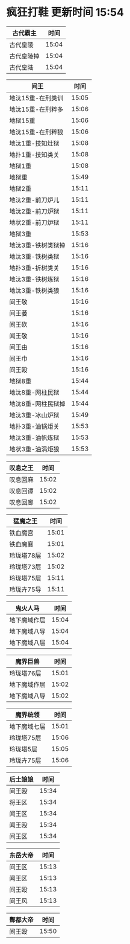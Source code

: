 # 疯狂打鞋 更新时间 15:54

| 古代霸主   | 时间    |
|--------|-------|
| 古代皇陵 | 15:04 |
| 古代皇陵掉 | 15:04 |
| 古代皇陆 | 15:04 |

| 间王   | 时间    |
|--------|-------|
| 地汰15重-在刑类训 | 15:05 |
| 地汰15重-在刑粹多 | 15:06 |
| 地狱15重 | 15:06 |
| 地汰15重-在刑粹狼 | 15:06 |
| 地汰1重-技知灶狱 | 15:08 |
| 地扑1重-技知类关 | 15:08 |
| 地狱1重 | 15:08 |
| 地狱重 | 15:49 |
| 地狱2重 | 15:11 |
| 地汰2重-前刀炉儿 | 15:11 |
| 地汰2重-前刀炉狱 | 15:11 |
| 地状2重-前刀炉狱 | 15:11 |
| 地狱3重 | 15:53 |
| 地汰3重-铁树类狱掉 | 15:16 |
| 地汰3重-铁树类狱 | 15:16 |
| 地扑3重-折树类关 | 15:16 |
| 地汰3重-铁树炼狱 | 15:16 |
| 地汰3重-铁树类狼 | 15:16 |
| 间王敬 | 15:16 |
| 间王萎 | 15:16 |
| 间王砍 | 15:16 |
| 闻王敬 | 15:16 |
| 间王由 | 15:16 |
| 间王巾 | 15:16 |
| 间王殴 | 15:16 |
| 地狱8重 | 15:44 |
| 地汰8重-网柱民狱 | 15:44 |
| 地汰8重-网柱民狱掉 | 15:44 |
| 地汰3重-冰山炉狱 | 15:49 |
| 地扑3重-油锅炬关 | 15:53 |
| 地汰3重-油帆炼狱 | 15:53 |
| 地状3重-油涡炬狼 | 15:53 |

| 叹息之王   | 时间    |
|--------|-------|
| 叹息回麻 | 15:02 |
| 叹息回谭 | 15:02 |
| 叹息回廊 | 15:02 |

| 猛魔之王   | 时间    |
|--------|-------|
| 铁血魔宫 | 15:01 |
| 铁血魔襄 | 15:01 |
| 玲珑塔78层 | 15:02 |
| 玲珑塔73层 | 15:02 |
| 玲珑塔75层 | 15:11 |
| 玲珑卉75导 | 15:11 |

| 鬼火人马   | 时间    |
|--------|-------|
| 地下魔域作层 | 15:04 |
| 地下魔域八导 | 15:04 |
| 地下魔域八层 | 15:04 |

| 魔界巨兽   | 时间    |
|--------|-------|
| 玲珑塔76层 | 15:01 |
| 地下魔域作层 | 15:02 |
| 地下魔域八导 | 15:02 |

| 魔界统领   | 时间    |
|--------|-------|
| 地下魔域七层 | 15:01 |
| 玲珑塔75层 | 15:06 |
| 玲珑塔5层 | 15:05 |
| 玲珑卉75层 | 15:06 |

| 后土娘娘   | 时间    |
|--------|-------|
| 间王殴 | 15:34 |
| 将王区 | 15:34 |
| 闻王区 | 15:34 |
| 闻王殴 | 15:34 |
| 间王区 | 15:34 |

| 东岳大帝   | 时间    |
|--------|-------|
| 间王区 | 15:13 |
| 闻王区 | 15:13 |
| 间王殴 | 15:13 |
| 间王风 | 15:13 |

| 酆都大帝   | 时间    |
|--------|-------|
| 间王殴 | 15:50 |